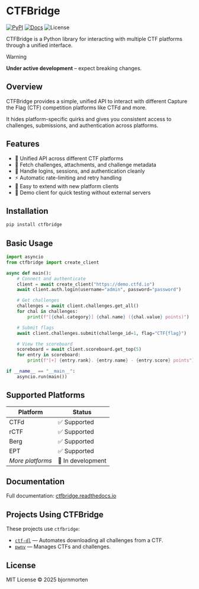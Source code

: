 # CTFBridge

[![PyPI](https://img.shields.io/pypi/v/ctfbridge)](https://pypi.org/project/ctfbridge/)
[![Docs](https://img.shields.io/badge/docs-readthedocs-blue.svg)](https://ctfbridge.readthedocs.io)
![License](https://img.shields.io/github/license/bjornmorten/ctfbridge)

CTFBridge is a Python library for interacting with multiple CTF platforms through a unified interface.

> [!WARNING]
> **Under active development** – expect breaking changes.

## Overview

CTFBridge provides a simple, unified API to interact with different Capture the Flag (CTF) competition platforms like CTFd and more.

It hides platform-specific quirks and gives you consistent access to challenges, submissions, and authentication across platforms.

## Features

- 🌟 Unified API across different CTF platforms
- 📄 Fetch challenges, attachments, and challenge metadata
- 🔑 Handle logins, sessions, and authentication cleanly
- ⚡ Automatic rate-limiting and retry handling
- 🧩 Easy to extend with new platform clients
- 🧪 Demo client for quick testing without external servers

## Installation

```bash
pip install ctfbridge
```

## Basic Usage

```python
import asyncio
from ctfbridge import create_client

async def main():
    # Connect and authenticate
    client = await create_client("https://demo.ctfd.io")
    await client.auth.login(username="admin", password="password")

    # Get challenges
    challenges = await client.challenges.get_all()
    for chal in challenges:
        print(f"[{chal.category}] {chal.name} ({chal.value} points)")

    # Submit flags
    await client.challenges.submit(challenge_id=1, flag="CTF{flag}")

    # View the scoreboard
    scoreboard = await client.scoreboard.get_top(5)
    for entry in scoreboard:
        print(f"[+] {entry.rank}. {entry.name} - {entry.score} points")

if __name__ == "__main__":
    asyncio.run(main())
```

## Supported Platforms

| Platform             | Status            |
| -------------------- | ----------------- |
| CTFd                 | ✅ Supported      |
| rCTF                 | ✅ Supported      |
| Berg                 | ✅ Supported      |
| EPT                  | ✅ Supported      |
| _More platforms_     | 🚧 In development |

## Documentation

Full documentation: [ctfbridge.readthedocs.io](https://ctfbridge.readthedocs.io/)

## Projects Using CTFBridge

These projects use `ctfbridge`:

- [`ctf-dl`](https://github.com/bjornmorten/ctf-dl) — Automates downloading all challenges from a CTF.
- [`pwnv`](https://github.com/CarixoHD/pwnv) — Manages CTFs and challenges.

## License

MIT License © 2025 bjornmorten
